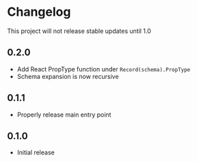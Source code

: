 # Changelog

This project will not release stable updates until 1.0

## 0.2.0

- Add React PropType function under `Record(schema).PropType`
- Schema expansion is now recursive

## 0.1.1

- Properly release main entry point

## 0.1.0

- Initial release
